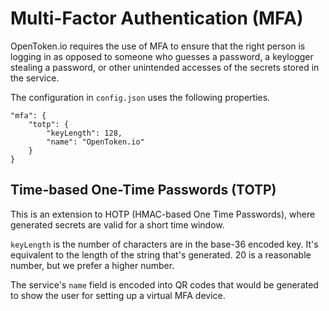Multi-Factor Authentication (MFA)
=================================

OpenToken.io requires the use of MFA to ensure that the right person is logging in as opposed to someone who guesses a password, a keylogger stealing a password, or other unintended accesses of the secrets stored in the service.

The configuration in `config.json` uses the following properties.

    "mfa": {
        "totp": {
            "keyLength": 128,
            "name": "OpenToken.io"
        }
    }


Time-based One-Time Passwords (TOTP)
------------------------------------

This is an extension to HOTP (HMAC-based One Time Passwords), where generated secrets are valid for a short time window.

`keyLength` is the number of characters are in the base-36 encoded key.  It's equivalent to the length of the string that's generated.  20 is a reasonable number, but we prefer a higher number.

The service's `name` field is encoded into QR codes that would be generated to show the user for setting up a virtual MFA device.
